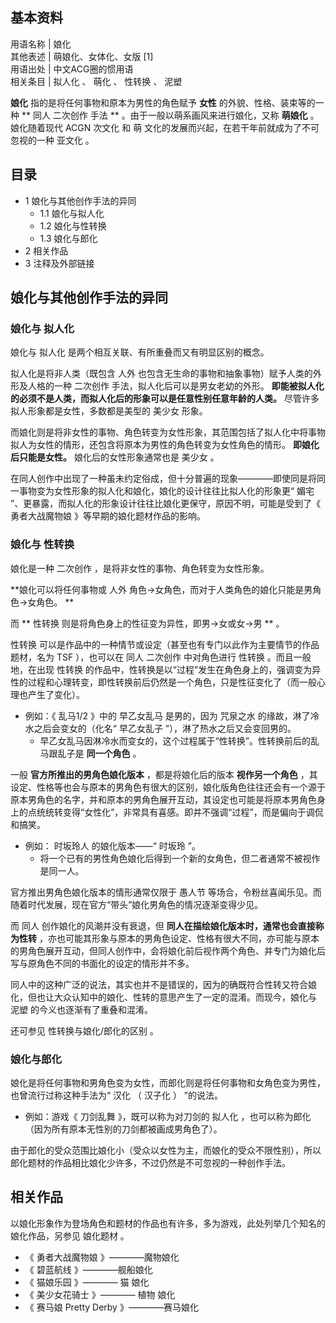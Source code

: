 **基本资料**  
---  
用语名称  |  娘化   
其他表述  |  萌娘化、女体化、女版  [1]   
用语出处  |  中文ACG圈的惯用语   
相关条目  |  拟人化  、  萌化  、  性转换  、  泥塑   
  
**娘化** 指的是将任何事物和原本为男性的角色赋予 **女性** 的外貌、性格、装束等的一种 ** 同人  二次创作  手法 **
。由于一般以萌系画风来进行娘化，又称 **萌娘化** 。娘化随着现代  ACGN  次文化  和  萌  文化的发展而兴起，在若干年前就成为了不可忽视的一种
亚文化  。

##  目录

  * 1  娘化与其他创作手法的异同 
    * 1.1  娘化与拟人化 
    * 1.2  娘化与性转换 
    * 1.3  娘化与郎化 
  * 2  相关作品 
  * 3  注释及外部链接 

##  娘化与其他创作手法的异同

###  娘化与  拟人化

娘化与  拟人化  是两个相互关联、有所重叠而又有明显区别的概念。

拟人化是将非人类（既包含  人外  也包含无生命的事物和抽象事物）赋予人类的外形及人格的一种  二次创作  手法，拟人化后可以是男女老幼的外形。
**即能被拟人化的必须不是人类，而拟人化后的形象可以是任意性别任意年龄的人类。** 尽管许多拟人形象都是女性，多数都是美型的  美少女  形象。

而娘化则是将非女性的事物、角色转变为女性形象，其范围包括了拟人化中将事物拟人为女性的情形，还包含将原本为男性的角色转变为女性角色的情形。
**即娘化后只能是女性。** 娘化后的女性形象通常也是  美少女  。

在同人创作中出现了一种虽未约定俗成，但十分普遍的现象————即使同是将同一事物变为女性形象的拟人化和娘化，娘化的设计往往比拟人化的形象更“  媚宅
”、更暴露，而拟人化的形象设计往往比娘化更保守，原因不明，可能是受到了《  勇者大战魔物娘  》等早期的娘化题材作品的影响。

###  娘化与  性转换

娘化是一种  二次创作  ，是将非女性的事物、角色转变为女性形象。

**娘化可以将任何事物或 人外  角色→女角色，而对于人类角色的娘化只能是男角色→女角色。 **

而 ** 性转换  则是将角色身上的性征变为异性，即男→女或女→男 ** 。

性转换  可以是作品中的一种情节或设定（甚至也有专门以此作为主要情节的作品题材，名为  TSF  ），也可以在  同人  二次创作  中对角色进行  性转换
。而且一般地，在出现  性转换
的作品中，性转换是以“过程”发生在角色身上的，强调变为异性的过程和心理转变，即性转换前后仍然是一个角色，只是性征变化了（而一般心理也产生了变化）。

  * 例如：《  乱马1/2  》中的  早乙女乱马  是男的，因为  咒泉之水  的缘故，淋了冷水之后会变女的（化名“  早乙女乱子  ”），淋了热水之后又会变回男的。 
    * 早乙女乱马因淋冷水而变女的，这个过程属于“性转换”。性转换前后的乱马跟乱子是 **同一个角色** 。 

一般 **官方所推出的男角色娘化版本** ，都是将娘化后的版本 **视作另一个角色**
，其设定、性格等也会与原本的男角色有很大的区别，娘化版角色往往还会有一个源于原本男角色的名字，并和原本的男角色展开互动，其设定也可能是将原本男角色身上的点统统转变得“女性化”，非常具有喜感。即并不强调“过程”，而是偏向于调侃和搞笑。

  * 例如：  时坂玲人  的娘化版本——“  时坂玲  ”。 
    * 将一个已有的男性角色娘化后得到一个新的女角色，但二者通常不被视作是同一人。 

官方推出男角色娘化版本的情形通常仅限于  愚人节  等场合，令粉丝喜闻乐见。而随着时代发展，现在官方“带头”娘化男角色的情况逐渐变得少见。

而  同人  创作娘化的风潮并没有衰退，但 **同人在描绘娘化版本时，通常也会直接称为性转**
，亦也可能其形象与原本的男角色设定、性格有很大不同，亦可能与原本的男角色展开互动，但同人创作中，会将娘化前后视作两个角色、并专门为娘化后写与原角色不同的书面化的设定的情形并不多。

同人中的这种广泛的说法，其实也并不是错误的，因为的确既符合性转又符合娘化，但也让大众认知中的娘化、性转的意思产生了一定的混淆。而现今，娘化与  泥塑
的今义也逐渐有了重叠和混淆。

还可参见  性转换与娘化/郎化的区别  。

###  娘化与郎化

娘化是将任何事物和男角色变为女性，而郎化则是将任何事物和女角色变为男性，也曾流行过称这种手法为“  汉化  （  汉子化  ）  ”的说法。

  * 例如：游戏《  刀剑乱舞  》，既可以称为对刀剑的  拟人化  ，也可以称为郎化（因为所有原本无性别的刀剑都被画成男角色了）。 

由于郎化的受众范围比娘化小（受众以女性为主，而娘化的受众不限性别），所以郎化题材的作品相比娘化少许多，不过仍然是不可忽视的一种创作手法。

##  相关作品

以娘化形象作为登场角色和题材的作品也有许多，多为游戏，此处列举几个知名的娘化作品，另参见  娘化题材  。

  * 《  勇者大战魔物娘  》————魔物娘化 
  * 《  碧蓝航线  》————舰船娘化 
  * 《  猫娘乐园  》————  猫  娘化 
  * 《  美少女花骑士  》————  植物  娘化 
  * 《  赛马娘 Pretty Derby  》————赛马娘化 